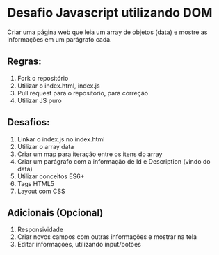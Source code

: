# Desafio Javascript utilizando DOM

Criar uma página web que leia um array de objetos (data) e mostre as informações em um parágrafo cada. 

## Regras:

1. Fork o repositório
2. Utilizar o index.html, index.js
3. Pull request para o repositório, para correção
4. Utilizar JS puro

## Desafios:

1. Linkar o index.js no index.html
2. Utilizar o array data
3. Criar um map para iteração entre os itens do array
4. Criar um parágrafo com a informação de Id e Description (vindo do data)
5. Utilizar conceitos ES6+
6. Tags HTML5
7. Layout com CSS

## Adicionais (Opcional)

1. Responsividade
2. Criar novos campos com outras informações e mostrar na tela
3. Editar informações, utilizando input/botões
